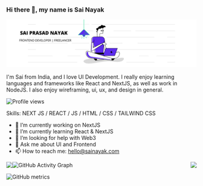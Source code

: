 ### Hi there 👋, my name is Sai Nayak
![I'm a Frontend Developer!](https://github.com/saiprasadnayak6858/saiprasadnayak6858/blob/master/LinkedIn.png)

I'm Sai from India, and I love UI Development. I really enjoy learning languages and frameworks like React and NextJS, as well as work in NodeJS. I also enjoy wireframing, ui, ux, and design in general.

![Profile views](https://gpvc.arturio.dev/saiprasadnayak6858)  

Skills: NEXT JS / REACT / JS / HTML / CSS / TAILWIND CSS

- 🔭 I’m currently working on NextJS 
- 🌱 I’m currently learning React & NextJS 
- 🤔 I’m looking for help with Web3 
- 💬 Ask me about UI and Frontend 
- 📫 How to reach me: hello@sainayak.com 

<!-- ![GitHub stats](https://github-readme-stats.vercel.app/api?username=saiprasadnayak6858&show_icons=true&count_private=true)   -->
<a href="https://github.com/anuraghazra/convoychat">
  <img align="left" src="https://github-readme-stats.vercel.app/api?username=saiprasadnayak6858&show_icons=true&count_private=true" />
</a>

<a href="https://github.com/anuraghazra/convoychat">
  <img align="right" src="https://github-readme-streak-stats.herokuapp.com/?user=saiprasadnayak6858" />
</a>

<!-- ![GitHub streak stats](https://github-readme-streak-stats.herokuapp.com/?user=saiprasadnayak6858)   -->

![GitHub Activity Graph](https://activity-graph.herokuapp.com/graph?username=saiprasadnayak6858)  

![GitHub metrics](https://metrics.lecoq.io/saiprasadnayak6858)  




